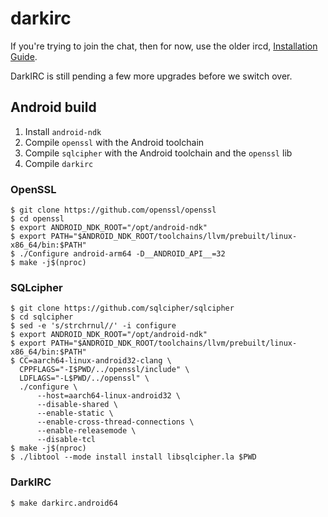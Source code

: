 darkirc
=======

If you're trying to join the chat, then for now, use the older ircd,
[Installation Guide](https://darkrenaissance.github.io/darkfi/misc/ircd/ircd.html).

DarkIRC is still pending a few more upgrades before we switch over.

## Android build

1. Install `android-ndk`
2. Compile `openssl` with the Android toolchain
3. Compile `sqlcipher` with the Android toolchain and the `openssl` lib
4. Compile `darkirc`

### OpenSSL

```
$ git clone https://github.com/openssl/openssl
$ cd openssl
$ export ANDROID_NDK_ROOT="/opt/android-ndk"
$ export PATH="$ANDROID_NDK_ROOT/toolchains/llvm/prebuilt/linux-x86_64/bin:$PATH"
$ ./Configure android-arm64 -D__ANDROID_API__=32
$ make -j$(nproc)
```

### SQLcipher

```
$ git clone https://github.com/sqlcipher/sqlcipher
$ cd sqlcipher
$ sed -e 's/strchrnul//' -i configure
$ export ANDROID_NDK_ROOT="/opt/android-ndk"
$ export PATH="$ANDROID_NDK_ROOT/toolchains/llvm/prebuilt/linux-x86_64/bin:$PATH"
$ CC=aarch64-linux-android32-clang \
  CPPFLAGS="-I$PWD/../openssl/include" \
  LDFLAGS="-L$PWD/../openssl" \
  ./configure \
      --host=aarch64-linux-android32 \
      --disable-shared \
      --enable-static \
      --enable-cross-thread-connections \
      --enable-releasemode \
      --disable-tcl
$ make -j$(nproc)
$ ./libtool --mode install install libsqlcipher.la $PWD
```

### DarkIRC

```
$ make darkirc.android64
```
